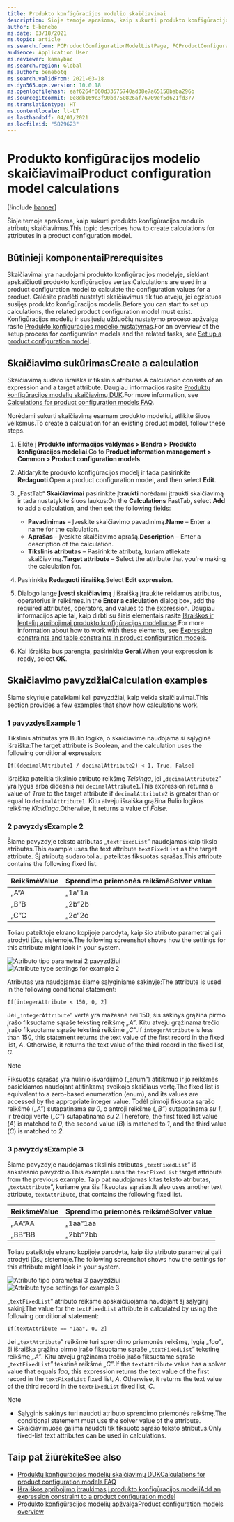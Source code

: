 ```yaml
---
title: Produkto konfigūracijos modelio skaičiavimai
description: Šioje temoje aprašoma, kaip sukurti produkto konfigūracijos modulio atributų skaičiavimus
author: t-benebo
ms.date: 03/18/2021
ms.topic: article
ms.search.form: PCProductConfigurationModelListPage, PCProductConfigurationModelDetails
audience: Application User
ms.reviewer: kamaybac
ms.search.region: Global
ms.author: benebotg
ms.search.validFrom: 2021-03-18
ms.dyn365.ops.version: 10.0.18
ms.openlocfilehash: eaf6264f060d33575740ad38e7a65158baba296b
ms.sourcegitcommit: 0e8db169c3f90bd750826af76709ef5d621fd377
ms.translationtype: HT
ms.contentlocale: lt-LT
ms.lasthandoff: 04/01/2021
ms.locfileid: "5829623"
---
```

# <a name="product-configuration-model-calculations"></a><span data-ttu-id="e7724-103">Produkto konfigūracijos modelio skaičiavimai</span><span class="sxs-lookup"><span data-stu-id="e7724-103">Product configuration model calculations</span></span>

[!include [banner](../includes/banner.md)]

<span data-ttu-id="e7724-104">Šioje temoje aprašoma, kaip sukurti produkto konfigūracijos modulio atributų skaičiavimus.</span><span class="sxs-lookup"><span data-stu-id="e7724-104">This topic describes how to create calculations for attributes in a product configuration model.</span></span>

## <a name="prerequisites"></a><span data-ttu-id="e7724-105">Būtinieji komponentai</span><span class="sxs-lookup"><span data-stu-id="e7724-105">Prerequisites</span></span>

<span data-ttu-id="e7724-106">Skaičiavimai yra naudojami produkto konfigūracijos modelyje, siekiant apskaičiuoti produkto konfigūracijos vertes.</span><span class="sxs-lookup"><span data-stu-id="e7724-106">Calculations are used in a product configuration model to calculate the configuration values for a product.</span></span> <span data-ttu-id="e7724-107">Galėsite pradėti nustatyti skaičiavimus tik tuo atveju, jei egzistuos susijęs produkto konfigūracijos modelis.</span><span class="sxs-lookup"><span data-stu-id="e7724-107">Before you can start to set up calculations, the related product configuration model must exist.</span></span> <span data-ttu-id="e7724-108">Konfigūracijos modelių ir susijusių užduočių nustatymo proceso apžvalgą rasite [Produkto konfigūracijos modelio nustatymas](set-up-maintain-product-configuration-model.md).</span><span class="sxs-lookup"><span data-stu-id="e7724-108">For an overview of the setup process for configuration models and the related tasks, see [Set up a product configuration model](set-up-maintain-product-configuration-model.md).</span></span>

## <a name="create-a-calculation"></a><span data-ttu-id="e7724-109">Skaičiavimo sukūrimas</span><span class="sxs-lookup"><span data-stu-id="e7724-109">Create a calculation</span></span>

<span data-ttu-id="e7724-110">Skaičiavimą sudaro išraiška ir tikslinis atributas.</span><span class="sxs-lookup"><span data-stu-id="e7724-110">A calculation consists of an expression and a target attribute.</span></span> <span data-ttu-id="e7724-111">Daugiau informacijos rasite [Produktų konfigūracijos modelių skaičiavimų DUK](calculate-product-configuration-models.md).</span><span class="sxs-lookup"><span data-stu-id="e7724-111">For more information, see [Calculations for product configuration models FAQ](calculate-product-configuration-models.md).</span></span>

<span data-ttu-id="e7724-112">Norėdami sukurti skaičiavimą esamam produkto modeliui, atlikite šiuos veiksmus.</span><span class="sxs-lookup"><span data-stu-id="e7724-112">To create a calculation for an existing product model, follow these steps.</span></span>

1. <span data-ttu-id="e7724-113">Eikite į **Produkto informacijos valdymas \> Bendra \> Produkto konfigūracijos modeliai**.</span><span class="sxs-lookup"><span data-stu-id="e7724-113">Go to **Product information management \> Common \> Product configuration models**.</span></span>
1. <span data-ttu-id="e7724-114">Atidarykite produkto konfigūracijos modelį ir tada pasirinkite **Redaguoti**.</span><span class="sxs-lookup"><span data-stu-id="e7724-114">Open a product configuration model, and then select **Edit**.</span></span>
1. <span data-ttu-id="e7724-115">„FastTab“ **Skaičiavimai** pasirinkite **Įtraukti** norėdami įtraukti skaičiavimą ir tada nustatykite šiuos laukus:</span><span class="sxs-lookup"><span data-stu-id="e7724-115">On the **Calculations** FastTab, select **Add** to add a calculation, and then set the following fields:</span></span>

    - <span data-ttu-id="e7724-116">**Pavadinimas** – Įveskite skaičiavimo pavadinimą.</span><span class="sxs-lookup"><span data-stu-id="e7724-116">**Name** – Enter a name for the calculation.</span></span>
    - <span data-ttu-id="e7724-117">**Aprašas** – Įveskite skaičiavimo aprašą.</span><span class="sxs-lookup"><span data-stu-id="e7724-117">**Description** – Enter a description of the calculation.</span></span>
    - <span data-ttu-id="e7724-118">**Tikslinis atributas** – Pasirinkite atributą, kuriam atliekate skaičiavimą.</span><span class="sxs-lookup"><span data-stu-id="e7724-118">**Target attribute** – Select the attribute that you're making the calculation for.</span></span>

1. <span data-ttu-id="e7724-119">Pasirinkite **Redaguoti išraišką**.</span><span class="sxs-lookup"><span data-stu-id="e7724-119">Select **Edit expression**.</span></span>
1. <span data-ttu-id="e7724-120">Dialogo lange **Įvesti skaičiavimą** į išraišką įtraukite reikiamus atributus, operatorius ir reikšmes.</span><span class="sxs-lookup"><span data-stu-id="e7724-120">In the **Enter a calculation** dialog box, add the required attributes, operators, and values to the expression.</span></span> <span data-ttu-id="e7724-121">Daugiau informacijos apie tai, kaip dirbti su šiais elementais rasite [Išraiškos ir lentelių apribojimai produkto konfigūracijos modeliuose](expression-constraints-table-constraints-product-configuration-models.md).</span><span class="sxs-lookup"><span data-stu-id="e7724-121">For more information about how to work with these elements, see [Expression constraints and table constraints in product configuration models](expression-constraints-table-constraints-product-configuration-models.md).</span></span>
1. <span data-ttu-id="e7724-122">Kai išraiška bus parengta, pasirinkite **Gerai**.</span><span class="sxs-lookup"><span data-stu-id="e7724-122">When your expression is ready, select **OK**.</span></span>

## <a name="calculation-examples"></a><span data-ttu-id="e7724-123">Skaičiavimo pavyzdžiai</span><span class="sxs-lookup"><span data-stu-id="e7724-123">Calculation examples</span></span>

<span data-ttu-id="e7724-124">Šiame skyriuje pateikiami keli pavyzdžiai, kaip veikia skaičiavimai.</span><span class="sxs-lookup"><span data-stu-id="e7724-124">This section provides a few examples that show how calculations work.</span></span>

### <a name="example-1"></a><span data-ttu-id="e7724-125">1 pavyzdys</span><span class="sxs-lookup"><span data-stu-id="e7724-125">Example 1</span></span>

<span data-ttu-id="e7724-126">Tikslinis atributas yra Bulio logika, o skaičiavime naudojama ši sąlyginė išraiška:</span><span class="sxs-lookup"><span data-stu-id="e7724-126">The target attribute is Boolean, and the calculation uses the following conditional expression:</span></span>

`If[(decimalAttribute1 / decimalAttribute2) < 1, True, False]`

<span data-ttu-id="e7724-127">Išraiška pateikia tikslinio atributo reikšmę *Teisinga*, jei „`decimalAttribute2`” yra lygus arba didesnis nei `decimalAttribute1`.</span><span class="sxs-lookup"><span data-stu-id="e7724-127">This expression returns a value of *True* to the target attribute if `decimalAttribute2` is greater than or equal to `decimalAttribute1`.</span></span> <span data-ttu-id="e7724-128">Kitu atveju išraiška grąžina Bulio logikos reikšmę *Klaidinga*.</span><span class="sxs-lookup"><span data-stu-id="e7724-128">Otherwise, it returns a value of *False*.</span></span>

### <a name="example-2"></a><span data-ttu-id="e7724-129">2 pavyzdys</span><span class="sxs-lookup"><span data-stu-id="e7724-129">Example 2</span></span>

<span data-ttu-id="e7724-130">Šiame pavyzdyje teksto atributas „`textFixedList`” naudojamas kaip tikslo atributas.</span><span class="sxs-lookup"><span data-stu-id="e7724-130">This example uses the text attribute `textFixedList` as the target attribute.</span></span> <span data-ttu-id="e7724-131">Šį atributą sudaro toliau pateiktas fiksuotas sąrašas.</span><span class="sxs-lookup"><span data-stu-id="e7724-131">This attribute contains the following fixed list.</span></span>

| <span data-ttu-id="e7724-132">Reikšmė</span><span class="sxs-lookup"><span data-stu-id="e7724-132">Value</span></span> | <span data-ttu-id="e7724-133">Sprendimo priemonės reikšmė</span><span class="sxs-lookup"><span data-stu-id="e7724-133">Solver value</span></span> |
|---|---|
| <span data-ttu-id="e7724-134">„A”</span><span class="sxs-lookup"><span data-stu-id="e7724-134">A</span></span> | <span data-ttu-id="e7724-135">„1a”</span><span class="sxs-lookup"><span data-stu-id="e7724-135">1a</span></span> |
| <span data-ttu-id="e7724-136">„B”</span><span class="sxs-lookup"><span data-stu-id="e7724-136">B</span></span> | <span data-ttu-id="e7724-137">„2b”</span><span class="sxs-lookup"><span data-stu-id="e7724-137">2b</span></span> |
| <span data-ttu-id="e7724-138">„C”</span><span class="sxs-lookup"><span data-stu-id="e7724-138">C</span></span> | <span data-ttu-id="e7724-139">„2c”</span><span class="sxs-lookup"><span data-stu-id="e7724-139">2c</span></span> |

<span data-ttu-id="e7724-140">Toliau pateiktoje ekrano kopijoje parodyta, kaip šio atributo parametrai gali atrodyti jūsų sistemoje.</span><span class="sxs-lookup"><span data-stu-id="e7724-140">The following screenshot shows how the settings for this attribute might look in your system.</span></span>

<span data-ttu-id="e7724-141">![Atributo tipo parametrai 2 pavyzdžiui](media/model-calculations-example2.png "Atributo tipo parametrai 2 pavyzdžiui")</span><span class="sxs-lookup"><span data-stu-id="e7724-141">![Attribute type settings for example 2](media/model-calculations-example2.png "Attribute type settings for example 2")</span></span>

<span data-ttu-id="e7724-142">Atributas yra naudojamas šiame sąlyginiame sakinyje:</span><span class="sxs-lookup"><span data-stu-id="e7724-142">The attribute is used in the following conditional statement:</span></span>

`If[integerAttribute < 150, 0, 2]`

<span data-ttu-id="e7724-143">Jei „`integerAttribute`” vertė yra mažesnė nei 150, šis sakinys grąžina pirmo įrašo fiksuotame sąraše tekstinę reikšmę *„A”*. Kitu atveju grąžinama trečio įrašo fiksuotame sąraše tekstinė reikšmė *„C”*.</span><span class="sxs-lookup"><span data-stu-id="e7724-143">If `integerAttribute` is less than 150, this statement returns the text value of the first record in the fixed list, *A*. Otherwise, it returns the text value of the third record in the fixed list, *C*.</span></span>

> [!NOTE]
> <span data-ttu-id="e7724-144">Fiksuotas sąrašas yra nulinio išvardijimo („enum”) atitikmuo ir jo reikšmės pasiekiamos naudojant atitinkamą sveikojo skaičiaus vertę.</span><span class="sxs-lookup"><span data-stu-id="e7724-144">The fixed list is equivalent to a zero-based enumeration (enum), and its values are accessed by the appropriate integer value.</span></span> <span data-ttu-id="e7724-145">Todėl pirmoji fiksuota sąrašo reikšmė (*„A”*) sutapatinama *su 0*, o antroji reikšme (*„B”*) sutapatinama *su 1*, ir trečioji vertė (*„C”*) sutapatinama *su 2*.</span><span class="sxs-lookup"><span data-stu-id="e7724-145">Therefore, the first fixed list value (*A*) is matched to *0*, the second value (*B*) is matched to *1*, and the third value (*C*) is matched to *2*.</span></span>

### <a name="example-3"></a><span data-ttu-id="e7724-146">3 pavyzdys</span><span class="sxs-lookup"><span data-stu-id="e7724-146">Example 3</span></span>

<span data-ttu-id="e7724-147">Šiame pavyzdyje naudojamas tikslinis atributas „`textFixedList`” iš ankstesnio pavyzdžio.</span><span class="sxs-lookup"><span data-stu-id="e7724-147">This example uses the `textFixedList` target attribute from the previous example.</span></span> <span data-ttu-id="e7724-148">Taip pat naudojamas kitas teksto atributas, „`textAttribute`”, kuriame yra šis fiksuotas sąrašas.</span><span class="sxs-lookup"><span data-stu-id="e7724-148">It also uses another text attribute, `textAttribute`, that contains the following fixed list.</span></span>

| <span data-ttu-id="e7724-149">Reikšmė</span><span class="sxs-lookup"><span data-stu-id="e7724-149">Value</span></span> | <span data-ttu-id="e7724-150">Sprendimo priemonės reikšmė</span><span class="sxs-lookup"><span data-stu-id="e7724-150">Solver value</span></span> |
|---|---|
| <span data-ttu-id="e7724-151">„AA”</span><span class="sxs-lookup"><span data-stu-id="e7724-151">AA</span></span> | <span data-ttu-id="e7724-152">„1aa”</span><span class="sxs-lookup"><span data-stu-id="e7724-152">1aa</span></span> |
| <span data-ttu-id="e7724-153">„BB”</span><span class="sxs-lookup"><span data-stu-id="e7724-153">BB</span></span> | <span data-ttu-id="e7724-154">„2bb”</span><span class="sxs-lookup"><span data-stu-id="e7724-154">2bb</span></span> |

<span data-ttu-id="e7724-155">Toliau pateiktoje ekrano kopijoje parodyta, kaip šio atributo parametrai gali atrodyti jūsų sistemoje.</span><span class="sxs-lookup"><span data-stu-id="e7724-155">The following screenshot shows how the settings for this attribute might look in your system.</span></span>

<span data-ttu-id="e7724-156">![Atributo tipo parametrai 3 pavyzdžiui](media/model-calculations-example3.png "Atributo tipo parametrai 3 pavyzdžiui")</span><span class="sxs-lookup"><span data-stu-id="e7724-156">![Attribute type settings for example 3](media/model-calculations-example3.png "Attribute type settings for example 3")</span></span>

<span data-ttu-id="e7724-157">„`textFixedList`” atributo reikšmė apskaičiuojama naudojant šį sąlyginį sakinį:</span><span class="sxs-lookup"><span data-stu-id="e7724-157">The value for the `textFixedList` attribute is calculated by using the following conditional statement:</span></span>

`If[textAttribute == "1aa", 0, 2]`

<span data-ttu-id="e7724-158">Jei „`textAttribute`” reikšmė turi sprendimo priemonės reikšmę, lygią *„1aa”*, ši išraiška grąžina pirmo įrašo fiksuotame sąraše „`textFixedList`” tekstinę reikšmę *„A”*. Kitu atveju grąžinama trečio įrašo fiksuotame sąraše „`textFixedList`” tekstinė reikšmė *„C”*.</span><span class="sxs-lookup"><span data-stu-id="e7724-158">If the `textAttribute` value has a solver value that equals *1aa*, this expression returns the text value of the first record in the `textFixedList` fixed list, *A*. Otherwise, it returns the text value of the third record in the `textFixedList` fixed list, *C*.</span></span>

> [!NOTE]
> - <span data-ttu-id="e7724-159">Sąlyginis sakinys turi naudoti atributo sprendimo priemonės reikšmę.</span><span class="sxs-lookup"><span data-stu-id="e7724-159">The conditional statement must use the solver value of the attribute.</span></span>
> - <span data-ttu-id="e7724-160">Skaičiavimuose galima naudoti tik fiksuoto sąrašo teksto atributus.</span><span class="sxs-lookup"><span data-stu-id="e7724-160">Only fixed-list text attributes can be used in calculations.</span></span>

## <a name="see-also"></a><span data-ttu-id="e7724-161">Taip pat žiūrėkite</span><span class="sxs-lookup"><span data-stu-id="e7724-161">See also</span></span>

- [<span data-ttu-id="e7724-162">Produktų konfigūracijos modelių skaičiavimų DUK</span><span class="sxs-lookup"><span data-stu-id="e7724-162">Calculations for product configuration models FAQ</span></span>](calculate-product-configuration-models.md)
- [<span data-ttu-id="e7724-163">Išraiškos apribojimo įtraukimas į produkto konfigūracijos modelį</span><span class="sxs-lookup"><span data-stu-id="e7724-163">Add an expression constraint to a product configuration model</span></span>](tasks/add-expression-constraint-product-configuration-model.md)
- [<span data-ttu-id="e7724-164">Produkto konfigūracijos modelių apžvalga</span><span class="sxs-lookup"><span data-stu-id="e7724-164">Product configuration models overview</span></span>](product-configuration-models.md)
